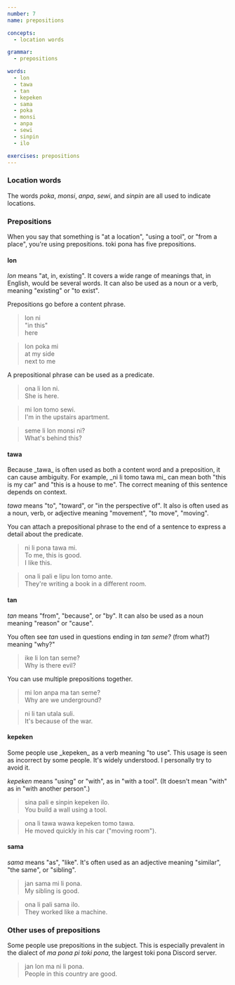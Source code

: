 ```yaml
---
number: 7
name: prepositions

concepts:
  - location words

grammar:
  - prepositions

words:
  - lon
  - tawa
  - tan
  - kepeken
  - sama
  - poka
  - monsi
  - anpa
  - sewi
  - sinpin
  - ilo

exercises: prepositions
---
```


### Location words

The words _poka_, _monsi_, _anpa_, _sewi_, and _sinpin_ are all used to indicate locations.

### Prepositions

When you say that something is "at a location", "using a tool", or "from a place", you're using prepositions. toki pona has five prepositions.

#### lon

_lon_ means "at, in, existing". It covers a wide range of meanings that, in English, would be several words. It can also be used as a noun or a verb, meaning "existing" or "to exist".

Prepositions go before a content phrase.

> lon ni  
> "in this"  
> here

> lon poka mi  
> at my side  
> next to me

A prepositional phrase can be used as a predicate.

> ona li lon ni.  
> She is here.

> mi lon tomo sewi.  
> I'm in the upstairs apartment.

> seme li lon monsi ni?  
> What's behind this?

#### tawa

<aside>
Because _tawa_ is often used as both a content word and a preposition, it can cause ambiguity. For example, _ni li tomo tawa mi_ can mean both "this is my car" and "this is a house to me". The correct meaning of this sentence depends on context.
</aside>

_tawa_ means "to", "toward", or "in the perspective of". It also is often used as a noun, verb, or adjective meaning "movement", "to move", "moving".

You can attach a prepositional phrase to the end of a sentence to express a detail about the predicate.

> ni li pona tawa mi.  
> To me, this is good.  
> I like this.

> ona li pali e lipu lon tomo ante.  
> They're writing a book in a different room.

#### tan

_tan_ means "from", "because", or "by". It can also be used as a noun meaning "reason" or "cause".

You often see _tan_ used in questions ending in _tan seme?_ (from what?) meaning "why?"

> ike li lon tan seme?  
> Why is there evil?

You can use multiple prepositions together.

> mi lon anpa ma tan seme?  
> Why are we underground?

> ni li tan utala suli.  
> It's because of the war.

#### kepeken

<aside>
Some people use _kepeken_ as a verb meaning "to use". This usage is seen as incorrect by some people. It's widely understood. I personally try to avoid it.
</aside>

_kepeken_ means "using" or "with", as in "with a tool". (It doesn't mean "with" as in "with another person".)

> sina pali e sinpin kepeken ilo.  
> You build a wall using a tool.

> ona li tawa wawa kepeken tomo tawa.  
> He moved quickly in his car ("moving room").

#### sama

_sama_ means "as", "like". It's often used as an adjective meaning "similar", "the same", or "sibling".

> jan sama mi li pona.  
> My sibling is good.

> ona li pali sama ilo.  
> They worked like a machine.

### Other uses of prepositions

Some people use prepositions in the subject. This is especially prevalent in the dialect of _ma pona pi toki pona_, the largest toki pona Discord server.

> jan lon ma ni li pona.  
> People in this country are good.
